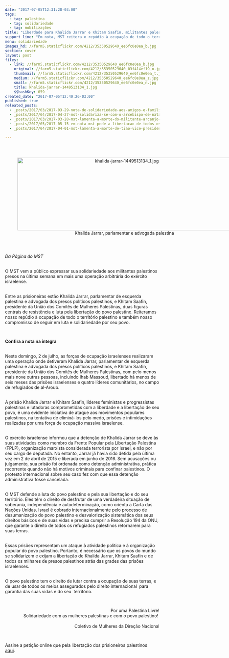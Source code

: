 ```yaml
---
date: "2017-07-05T12:31:28-03:00"
tags:
  - tag: palestina
  - tag: solidariedade
  - tag: mobilizações
title: "Liberdade para Khalida Jarrar e Khitam Saafin, militantes palestinas detidas pelas forças de ocupação israelenses\n"
support_line: "Em nota, MST reitera o repúdio à ocupação de todo o território palestino "
menu: solidariedade
images_hd: //farm5.staticflickr.com/4212/35350529640_ee6fc0e0ea_b.jpg
section: cover
layout: post
files:
  - link: //farm5.staticflickr.com/4212/35350529640_ee6fc0e0ea_b.jpg
    original: //farm5.staticflickr.com/4212/35350529640_03f414ef19_o.jpg
    thumbnail: //farm5.staticflickr.com/4212/35350529640_ee6fc0e0ea_t.jpg
    medium: //farm5.staticflickr.com/4212/35350529640_ee6fc0e0ea_z.jpg
    small: //farm5.staticflickr.com/4212/35350529640_ee6fc0e0ea_n.jpg
    title: khalida-jarrar-1449513134_1.jpg
    $$hashKey: 059
created_date: "2017-07-05T12:40:26-03:00"
published: true
releated_posts:
  - _posts/2017/03/2017-03-29-nota-de-solidariedade-aos-amigos-e-familiares-do-companheiro-nivaldo-cardoso.md
  - _posts/2017/04/2017-04-27-mst-solidariza-se-com-o-arcebispo-de-natal-dom-jaime-vieira-rocha.md
  - _posts/2017/03/2017-03-28-mst-lamenta-a-morte-do-militante-arcanjo-neto.md
  - _posts/2017/05/2017-05-15-em-nota-mst-pede-a-libertacao-de-todos-os-presos-politicos-palestinos.md
  - _posts/2017/04/2017-04-01-mst-lamenta-a-morte-de-tiao-vice-presidente-da-cut-sp.md

---
```

<p>&nbsp;</p>

<div style="text-align:center">
<figure class="image" style="display:inline-block"><img alt="khalida-jarrar-1449513134_1.jpg" height="237" src="//farm5.staticflickr.com/4212/35350529640_ee6fc0e0ea_b.jpg" width="700" />
<figcaption>Khalida Jarrar, parlamentar e advogada palestina</figcaption>
</figure>
</div>

<p>&nbsp;</p>

<p><em>Da P&aacute;gina do MST </em></p>

<p><br />
O MST vem a p&uacute;blico expressar sua solidariedade aos militantes palestinos presos na &uacute;ltima semana em mais uma opera&ccedil;&atilde;o arbitr&aacute;ria do ex&eacute;rcito israelense.&nbsp;</p>

<p><br />
Entre as prisioneiras est&atilde;o&nbsp;Khalida Jarrar, parlamentar de esquerda palestina e advogada dos presos pol&iacute;ticos palestinos, e Khitam Saafin, presidente da Uni&atilde;o dos Comit&ecirc;s de Mulheres Palestinas, duas figuras centrais de resist&ecirc;ncia e luta pela liberta&ccedil;&atilde;o do povo palestino. Reiteramos nosso rep&uacute;dio &agrave; ocupa&ccedil;&atilde;o de todo o territ&oacute;rio palestino e tamb&eacute;m nosso compromisso de seguir em luta e solidariedade por seu povo.&nbsp;</p>

<p>&nbsp;</p>

<p><strong>Confira a nota na &iacute;ntegra&nbsp;</strong></p>

<p><br />
Neste domingo, 2 de julho, as for&ccedil;as de ocupa&ccedil;&atilde;o israelenses realizaram uma opera&ccedil;&atilde;o onde detiveram Khalida Jarrar, parlamentar de esquerda palestina e advogada dos presos pol&iacute;ticos palestinos, e Khitam Saafin, presidente da Uni&atilde;o dos Comit&ecirc;s de Mulheres Palestinas, com pelo menos mais nove outras pessoas, incluindo Ihab Massoud, libertado h&aacute; menos de seis meses das pris&otilde;es israelenses e quatro l&iacute;deres comunit&aacute;rios, no campo de refugiados de al-Aroub.&nbsp;</p>

<p><br />
A pris&atilde;o Khalida Jarrar e Khitam Saafin, l&iacute;deres feministas e progressistas palestinas e lutadoras comprometidas com a liberdade e a liberta&ccedil;&atilde;o de seu povo, &eacute; uma evidente iniciativa de ataque aos movimentos populares palestinos, na tentativa de elimin&aacute;-los pelo medo, pris&otilde;es e intimida&ccedil;&otilde;es realizadas por uma for&ccedil;a de ocupa&ccedil;&atilde;o massiva israelense.&nbsp;</p>

<p><br />
O exercito israelense informou que a deten&ccedil;&atilde;o de Khalida Jarrar se deve &agrave;s suas atividades como membro da Frente Popular pela Liberta&ccedil;&atilde;o Palestina (FPLP), organiza&ccedil;&atilde;o marxista considerada terrorista por Israel, e n&atilde;o por seu cargo de deputada. No entanto, Jarrar j&aacute; havia sido detida pela &uacute;ltima vez em 2 de abril de 2015 e liberada em junho de 2016. Sem acusa&ccedil;&otilde;es ou julgamento, sua pris&atilde;o foi ordenada como deten&ccedil;&atilde;o administrativa, pr&aacute;tica recorrente quando n&atilde;o h&aacute; motivos criminais para confinar palestinos. O protesto internacional sobre seu caso fez com que essa deten&ccedil;&atilde;o administrativa fosse cancelada.</p>

<p><br />
O MST defende a luta do povo palestino e pela sua liberta&ccedil;&atilde;o e do seu territ&oacute;rio. Eles t&ecirc;m o direito de desfrutar de uma verdadeira situa&ccedil;&atilde;o de soberania, independ&ecirc;ncia e autodetermina&ccedil;&atilde;o, como orienta a Carta das Na&ccedil;&otilde;es Unidas. Israel &eacute; cobrado internacionalmente pelo processo de desumaniza&ccedil;&atilde;o do povo palestino e desvaloriza&ccedil;&atilde;o sistem&aacute;tica dos seus direitos b&aacute;sicos e de suas vidas e precisa cumprir a Resolu&ccedil;&atilde;o 194 da ONU, que garante o direito de todos os refugiados palestinos retornarem para suas terras.&nbsp;</p>

<p><br />
Essas pris&otilde;es representam um ataque &agrave; atividade pol&iacute;tica e &agrave; organiza&ccedil;&atilde;o popular do povo palestino. Portanto, &eacute; necess&aacute;rio que os povos do mundo se solidarizem e exijam a liberta&ccedil;&atilde;o de Khalida Jarrar, Khitam Saafin e de todos os milhares de presos palestinos atr&aacute;s das grades das pris&otilde;es israelenses.&nbsp;</p>

<p><br />
O povo palestino tem o direito de lutar contra a ocupa&ccedil;&atilde;o de suas terras, e de usar de todos os meios assegurados pelo direito internacional &nbsp;para garantia das suas vidas e do seu &nbsp;territ&oacute;rio.&nbsp;</p>

<p style="text-align: right;">&nbsp;</p>

<p style="text-align: right;">Por uma Palestina Livre!<br />
Solidariedade com as mulheres palestinas e com o povo palestino!&nbsp;<br />
&nbsp;<br />
Coletivo de Mulheres da Dire&ccedil;&atilde;o Nacional</p>

<p style="text-align: right;">&nbsp;</p>

<p>Assine a peti&ccedil;&atilde;o online que pela liberta&ccedil;&atilde;o dos prisioneiros palestinos <a href="https://www.change.org/p/israeli-occupation-forces-free-khalida-jarrar-and-khitam-saafin-now?recruiter=317339427&amp;utm_source=share_petition&amp;utm_medium=copylink&amp;utm_campaign=share_petition">aqui</a>.&nbsp;&nbsp;</p>

